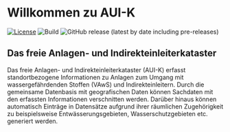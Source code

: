 # Willkommen zu AUI-K

[![License](https://img.shields.io/badge/License-LGPL%20v2.1-blue.svg)][license]
![Build](https://github.com/stadt-bielefeld/auik/workflows/Java%20CI/badge.svg)
![GitHub release (latest by date including pre-releases)](https://img.shields.io/github/v/release/bjoernschilberg/auik?include_prereleases)

[license]:  https://tldrlegal.com/license/gnu-lesser-general-public-license-v2.1-(lgpl-2.1)
[sonarcube]: https://sonarcloud.io/dashboard?id=auik_prod%3Aauik_prod

## Das freie Anlagen- und Indirekteinleiterkataster

Das freie Anlagen- und Indirekteinleiterkataster (AUI-K) erfasst
standortbezogene Informationen zu Anlagen zum Umgang mit wassergefährdenden
Stoffen (VAwS) und Indirekteinleitern. Durch die gemeinsame Datenbasis mit
geografischen Daten können Sachdaten mit den erfassten Informationen
verschnitten werden. Darüber hinaus können automatisch Einträge in Datensätze
aufgrund ihrer räumlichen Zugehörigkeit zu beispielsweise
Entwässerungsgebieten, Wasserschutzgebieten etc. generiert werden.
